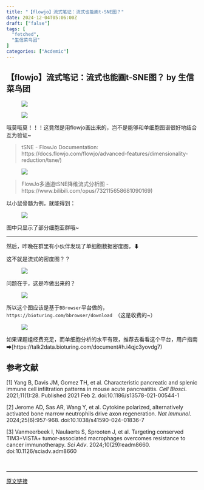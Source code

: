 ```yaml
---
title: "【flowjo】流式笔记：流式也能画t-SNE图？"
date: 2024-12-04T05:06:00Z
draft: ["false"]
tags: [
  "fetched",
  "生信菜鸟团"
]
categories: ["Acdemic"]
---
```

【flowjo】流式笔记：流式也能画t-SNE图？ by 生信菜鸟团
------
<div><section data-tool="mdnice编辑器" data-website="https://www.mdnice.com"><figure data-tool="mdnice编辑器"><img data-imgfileid="100045972" data-ratio="0.4777777777777778" data-src="https://mmbiz.qpic.cn/mmbiz_png/iaRJcrq2LosibDtyuKv3FERTGiaZesl27nKbzibs3gP6EOE1uJvP3HEUyE9F7n2TGvPeicOesibc1k6LYu5NUh2R1gNg/640?wx_fmt=png&amp;from=appmsg" data-type="png" data-w="1080" src="https://mmbiz.qpic.cn/mmbiz_png/iaRJcrq2LosibDtyuKv3FERTGiaZesl27nKbzibs3gP6EOE1uJvP3HEUyE9F7n2TGvPeicOesibc1k6LYu5NUh2R1gNg/640?wx_fmt=png&amp;from=appmsg"></figure><figure data-tool="mdnice编辑器"><img data-imgfileid="100045971" data-ratio="0.6773006134969325" data-src="https://mmbiz.qpic.cn/mmbiz_png/iaRJcrq2LosibDtyuKv3FERTGiaZesl27nKs0JbUK4O0JamuqUf55EQK723pmfoGUWJbNUuNFXroWGklseTC4nO2Q/640?wx_fmt=png&amp;from=appmsg" data-type="png" data-w="815" src="https://mmbiz.qpic.cn/mmbiz_png/iaRJcrq2LosibDtyuKv3FERTGiaZesl27nKs0JbUK4O0JamuqUf55EQK723pmfoGUWJbNUuNFXroWGklseTC4nO2Q/640?wx_fmt=png&amp;from=appmsg"></figure><p data-tool="mdnice编辑器">哦莫哦莫！！！这竟然是用flowjo画出来的，岂不是能够和单细胞图谱很好地结合互为验证~</p><blockquote data-tool="mdnice编辑器"><span></span><p>tSNE - FlowJo Documentation: https://docs.flowjo.com/flowjo/advanced-features/dimensionality-reduction/tsne/)</p></blockquote><figure data-tool="mdnice编辑器"><img data-imgfileid="100045970" data-ratio="1.1318840579710145" data-src="https://mmbiz.qpic.cn/mmbiz_png/iaRJcrq2LosibDtyuKv3FERTGiaZesl27nKH5Gkq6NYqNdHv5NOcKGNicLxGWj8PjZGjHPSt6HUwWyrnZcLnwVvZPQ/640?wx_fmt=png&amp;from=appmsg" data-type="png" data-w="690" src="https://mmbiz.qpic.cn/mmbiz_png/iaRJcrq2LosibDtyuKv3FERTGiaZesl27nKH5Gkq6NYqNdHv5NOcKGNicLxGWj8PjZGjHPSt6HUwWyrnZcLnwVvZPQ/640?wx_fmt=png&amp;from=appmsg"></figure><blockquote data-tool="mdnice编辑器"><span></span><p>FlowJo多通道tSNE降维流式分析图 - https://www.bilibili.com/opus/732115658681090169)</p></blockquote><p data-tool="mdnice编辑器">以小鼠骨髓为例，就能得到：</p><figure data-tool="mdnice编辑器"><img data-imgfileid="100045969" data-ratio="0.7407407407407407" data-src="https://mmbiz.qpic.cn/mmbiz_png/iaRJcrq2LosibDtyuKv3FERTGiaZesl27nKTWT9ibUPl7HrFMDCCVY9nu1JwT9icZggay1qbzrKOxEkpCTxtywOD1Og/640?wx_fmt=png&amp;from=appmsg" data-type="png" data-w="864" src="https://mmbiz.qpic.cn/mmbiz_png/iaRJcrq2LosibDtyuKv3FERTGiaZesl27nKTWT9ibUPl7HrFMDCCVY9nu1JwT9icZggay1qbzrKOxEkpCTxtywOD1Og/640?wx_fmt=png&amp;from=appmsg"></figure><p data-tool="mdnice编辑器">图中只显示了部分细胞亚群哦~</p><hr data-tool="mdnice编辑器"><p data-tool="mdnice编辑器">然后，昨晚在群里有小伙伴发现了单细胞数据密度图，⬇</p><p data-tool="mdnice编辑器">这不就是流式的密度图？？</p><figure data-tool="mdnice编辑器"><img data-imgfileid="100045968" data-ratio="0.21933085501858737" data-src="https://mmbiz.qpic.cn/mmbiz_png/iaRJcrq2LosibDtyuKv3FERTGiaZesl27nKu6Mf4XcFiajibwDjfNMzecib3qqdVYydWUpF0ia8gKPSBfMdRZK5AYPhCw/640?wx_fmt=png&amp;from=appmsg" data-type="png" data-w="807" src="https://mmbiz.qpic.cn/mmbiz_png/iaRJcrq2LosibDtyuKv3FERTGiaZesl27nKu6Mf4XcFiajibwDjfNMzecib3qqdVYydWUpF0ia8gKPSBfMdRZK5AYPhCw/640?wx_fmt=png&amp;from=appmsg"></figure><p data-tool="mdnice编辑器">问题在于，这是咋做出来的？</p><figure data-tool="mdnice编辑器"><img data-imgfileid="100045973" data-ratio="0.48243243243243245" data-src="https://mmbiz.qpic.cn/mmbiz_png/iaRJcrq2LosibDtyuKv3FERTGiaZesl27nKiaWg6ZtibjibaEQIspjehqBShrbQwZLjNOyuZkMK6bpW4DD7JVAaeIHWg/640?wx_fmt=png&amp;from=appmsg" data-type="png" data-w="740" src="https://mmbiz.qpic.cn/mmbiz_png/iaRJcrq2LosibDtyuKv3FERTGiaZesl27nKiaWg6ZtibjibaEQIspjehqBShrbQwZLjNOyuZkMK6bpW4DD7JVAaeIHWg/640?wx_fmt=png&amp;from=appmsg"></figure><p data-tool="mdnice编辑器">所以这个图应该是基于<code>BBrowser</code>平台做的，<code>https://bioturing.com/bbrowser/download </code>（这是收费的~）</p><figure data-tool="mdnice编辑器"><img data-imgfileid="100045974" data-ratio="0.4203703703703704" data-src="https://mmbiz.qpic.cn/mmbiz_png/iaRJcrq2LosibDtyuKv3FERTGiaZesl27nKdSWjkzzjN9e3RhcCSporFvmdFhRy3rEhlxBS4yMUvoY0t5qib3hiaIKQ/640?wx_fmt=png&amp;from=appmsg" data-type="png" data-w="1080" src="https://mmbiz.qpic.cn/mmbiz_png/iaRJcrq2LosibDtyuKv3FERTGiaZesl27nKdSWjkzzjN9e3RhcCSporFvmdFhRy3rEhlxBS4yMUvoY0t5qib3hiaIKQ/640?wx_fmt=png&amp;from=appmsg"></figure><p data-tool="mdnice编辑器">如果课题组经费充足，而单细胞分析的水平有限，推荐去看看这个平台，用户指南➡[https://talk2data.bioturing.com/document#h.i4qjc3yovdg7)</p><h2 data-tool="mdnice编辑器"><span></span><span>参考文献</span><span></span></h2><p data-tool="mdnice编辑器">[1] Yang B, Davis JM, Gomez TH, et al. Characteristic pancreatic and splenic immune cell infiltration patterns in mouse acute pancreatitis. <em>Cell Biosci</em>. 2021;11(1):28. Published 2021 Feb 2. doi:10.1186/s13578-021-00544-1</p><p data-tool="mdnice编辑器">[2] Jerome AD, Sas AR, Wang Y, et al. Cytokine polarized, alternatively activated bone marrow neutrophils drive axon regeneration. <em>Nat Immunol</em>. 2024;25(6):957-968. doi:10.1038/s41590-024-01836-7</p><p data-tool="mdnice编辑器">[3] Vanmeerbeek I, Naulaerts S, Sprooten J, et al. Targeting conserved TIM3+VISTA+ tumor-associated macrophages overcomes resistance to cancer immunotherapy. <em>Sci Adv</em>. 2024;10(29):eadm8660. doi:10.1126/sciadv.adm8660</p></section><p><br></p><p><mp-style-type data-value="10000"></mp-style-type></p></div>  
<hr>
<a href="https://mp.weixin.qq.com/s/9gLCEOT-ZJwYGJe6O_gu_Q",target="_blank" rel="noopener noreferrer">原文链接</a>
